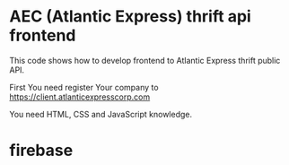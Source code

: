 # AEC (Atlantic Express) thrift api frontend

This code shows how to develop frontend to Atlantic Express thrift public API.

First You need register Your company to https://client.atlanticexpresscorp.com

You need HTML, CSS and JavaScript knowledge.
# firebase
